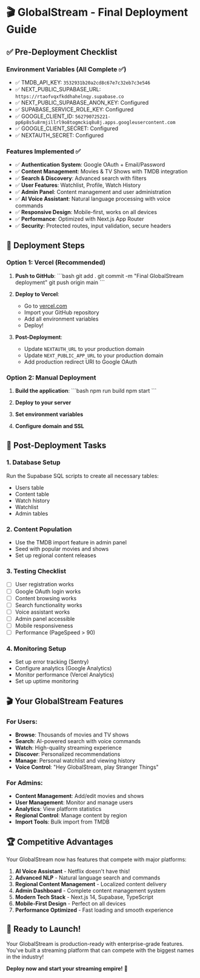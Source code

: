 # 🎬 GlobalStream - Final Deployment Guide

## ✅ Pre-Deployment Checklist

### Environment Variables (All Complete ✅)
- ✅ TMDB_API_KEY: `3532931b20a2cd8c67e7c32eb7c3e546`
- ✅ NEXT_PUBLIC_SUPABASE_URL: `https://rtaofvqxfkddhahelnqy.supabase.co`
- ✅ NEXT_PUBLIC_SUPABASE_ANON_KEY: Configured
- ✅ SUPABASE_SERVICE_ROLE_KEY: Configured
- ✅ GOOGLE_CLIENT_ID: `562790725221-pp6p8s5u8rmjillrl9o8togmckiq8u8j.apps.googleusercontent.com`
- ✅ GOOGLE_CLIENT_SECRET: Configured
- ✅ NEXTAUTH_SECRET: Configured

### Features Implemented ✅
- ✅ **Authentication System**: Google OAuth + Email/Password
- ✅ **Content Management**: Movies & TV Shows with TMDB integration
- ✅ **Search & Discovery**: Advanced search with filters
- ✅ **User Features**: Watchlist, Profile, Watch History
- ✅ **Admin Panel**: Content management and user administration
- ✅ **AI Voice Assistant**: Natural language processing with voice commands
- ✅ **Responsive Design**: Mobile-first, works on all devices
- ✅ **Performance**: Optimized with Next.js App Router
- ✅ **Security**: Protected routes, input validation, secure headers

## 🚀 Deployment Steps

### Option 1: Vercel (Recommended)
1. **Push to GitHub**:
   \`\`\`bash
   git add .
   git commit -m "Final GlobalStream deployment"
   git push origin main
   \`\`\`

2. **Deploy to Vercel**:
   - Go to [vercel.com](https://vercel.com)
   - Import your GitHub repository
   - Add all environment variables
   - Deploy!

3. **Post-Deployment**:
   - Update `NEXTAUTH_URL` to your production domain
   - Update `NEXT_PUBLIC_APP_URL` to your production domain
   - Add production redirect URI to Google OAuth

### Option 2: Manual Deployment
1. **Build the application**:
   \`\`\`bash
   npm run build
   npm start
   \`\`\`

2. **Deploy to your server**
3. **Set environment variables**
4. **Configure domain and SSL**

## 🎯 Post-Deployment Tasks

### 1. Database Setup
Run the Supabase SQL scripts to create all necessary tables:
- Users table
- Content table
- Watch history
- Watchlist
- Admin tables

### 2. Content Population
- Use the TMDB import feature in admin panel
- Seed with popular movies and shows
- Set up regional content releases

### 3. Testing Checklist
- [ ] User registration works
- [ ] Google OAuth login works
- [ ] Content browsing works
- [ ] Search functionality works
- [ ] Voice assistant works
- [ ] Admin panel accessible
- [ ] Mobile responsiveness
- [ ] Performance (PageSpeed > 90)

### 4. Monitoring Setup
- Set up error tracking (Sentry)
- Configure analytics (Google Analytics)
- Monitor performance (Vercel Analytics)
- Set up uptime monitoring

## 🎬 Your GlobalStream Features

### For Users:
- **Browse**: Thousands of movies and TV shows
- **Search**: AI-powered search with voice commands
- **Watch**: High-quality streaming experience
- **Discover**: Personalized recommendations
- **Manage**: Personal watchlist and viewing history
- **Voice Control**: "Hey GlobalStream, play Stranger Things"

### For Admins:
- **Content Management**: Add/edit movies and shows
- **User Management**: Monitor and manage users
- **Analytics**: View platform statistics
- **Regional Control**: Manage content by region
- **Import Tools**: Bulk import from TMDB

## 🏆 Competitive Advantages

Your GlobalStream now has features that compete with major platforms:

1. **AI Voice Assistant** - Netflix doesn't have this!
2. **Advanced NLP** - Natural language search and commands
3. **Regional Content Management** - Localized content delivery
4. **Admin Dashboard** - Complete content management system
5. **Modern Tech Stack** - Next.js 14, Supabase, TypeScript
6. **Mobile-First Design** - Perfect on all devices
7. **Performance Optimized** - Fast loading and smooth experience

## 🎉 Ready to Launch!

Your GlobalStream is production-ready with enterprise-grade features. You've built a streaming platform that can compete with the biggest names in the industry!

**Deploy now and start your streaming empire!** 🚀
